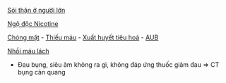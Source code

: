   
[Sỏi thận ở người lớn](../100%20Reference%20notes/S%E1%BB%8Fi%20th%E1%BA%ADn%20%E1%BB%9F%20ng%C6%B0%E1%BB%9Di%20l%E1%BB%9Bn.md)  
  
[Ngộ độc Nicotine](Ng%E1%BB%99%20%C4%91%E1%BB%99c%20Nicotine.md)  
  
[Chóng mặt](../The%20TRIO/000%20Zettlekasten/UMP/BM%20Than%20kinh/CH%C3%93NG%20M%E1%BA%B6T.md) - [Thiếu máu](../The%20TRIO/000%20Zettlekasten/UMP/BM%20Huyet%20hoc/Thi%E1%BA%BFu%20m%C3%A1u.md) - [Xuất huyết tiêu hoá](../100%20Reference%20notes/Xu%E1%BA%A5t%20huy%E1%BA%BFt%20ti%C3%AAu%20ho%C3%A1.md) - [AUB](../The%20TRIO/000%20Zettlekasten/UMP/BM%20S%E1%BA%A2N%20-%20PH%E1%BB%A4/Phu%20Y6/Xu%E1%BA%A5t%20huy%E1%BA%BFt%20t%E1%BB%AD%20cung%20b%E1%BA%A5t%20th%C6%B0%E1%BB%9Dng.md)  
  
[Nhồi máu lách](Nh%E1%BB%93i%20m%C3%A1u%20l%C3%A1ch.md)  
- Đau bụng, siêu âm không ra gì, không đáp ứng thuốc giảm đau => CT bụng cản quang  
  
